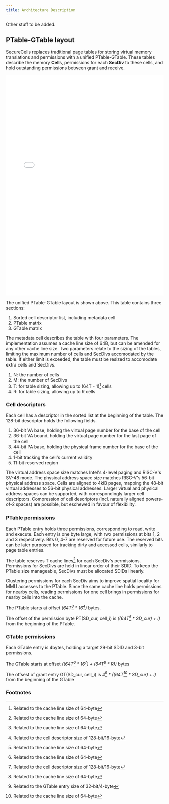 ```yaml
---
title: Architecture Description
---
```


Other stuff to be added.

## PTable-GTable layout

SecureCells replaces traditional page tables for storing virtual memory
translations and permissions with a unified PTable-GTable.
These tables describe the memory **Cell**s, permissions for each **SecDiv**
to these cells, and hold outstanding permissions between grant and receive.

<div>
<embed src="/assets/svg/ptable_layout.svg" width="100%" height=700px>
</div>

The unified PTable-GTable layout is shown above. 
This table contains three sections:

1. Sorted cell descriptor list, including metadata cell
1. PTable matrix
1. GTable matrix

The metadata cell describes the table with four parameters.
The implementation assumes a cache line size of 64B, but can be amended for
any other cache line size.
Two parameters relate to the sizing of the tables, limiting the maximum
number of cells and SecDivs accomodated by the table.
If either limit is exceeded, the table must be resized to accomodate extra
cells and SecDivs.

1. N: the number of cells
1. M: the number of SecDivs
1. T: for table sizing, allowing up to (64T - 1)[^1] cells
1. R: for table sizing, allowing up to R cells


### Cell descriptors

Each cell has a descriptor in the sorted list at the beginning of the table.
The 128-bit descriptor holds the following fields.

1. 36-bit VA base, holding the virtual page number for the base of the cell
2. 36-bit VA bound, holding the virtual page number for the last page of the 
   cell
3. 44-bit PA base, holding the physical frame number for the base of the cell
4. 1-bit tracking the cell's current validity
5. 11-bit reserved region

The virtual address space size matches Intel's 4-level paging and RISC-V's 
SV-48 mode.
The physical address space size matches RISC-V's 56-bit physical address space.
Cells are aligned to 4kiB pages, mapping the 48-bit virtual addresses to 56-bit
physical addresses.
Larger virtual and physical address spaces can be supported, with 
correspondingly larger cell descriptors.
Compression of cell descriptors (incl. naturally aligned powers-of-2 spaces)
are possible, but eschewed in favour of flexibility.

### PTable permissions

Each PTable entry holds three permissions, corresponding to read, write 
and execute.
Each entry is one byte large, with rwx permissions at bits 1, 2 and 3
respectively.
Bits 0, 4-7 are reserved for future use.
The reserved bits can be later purposed for tracking dirty and accessed cells,
similarly to page table entries.

The table reserves T cache lines[^1] for each SecDiv's permissions.
Permissions for SecDivs are held in linear order of their SDID.
To keep the PTable size manageable, SecDivs must be allocated SDIDs linearly.

Clustering permissions for each SecDiv aims to improve spatial locality for
MMU accesses to the PTable.
Since the same cache line holds permissions for nearby cells, reading 
permissions for one cell brings in permissions for nearby cells into the cache.

The PTable starts at offset *(64T[^1] * 16[^2])* bytes.

The offset of the permission byte PT(SD_cur, cell_i) is *((64T[^1] * SD_cur) + i)* from the beginning of the PTable.

### GTable permissions

Each GTable entry is 4bytes, holding a target 29-bit SDID and 3-bit 
permissions.

The GTable starts at offset *((64T[^1] * 16[^2]) + (64T[^1] * R))* bytes

The offsest of grant entry GT(SD_cur, cell_i) is *4[^3] * ((64T[^1] * SD_cur) + i)* from the beginning of the GTable

### Footnotes

[^1]: Related to the cache line size of 64-byte
[^2]: Related to the cell descriptor size of 128-bit/16-byte
[^3]: Related to the GTable entry size of 32-bit/4-byte